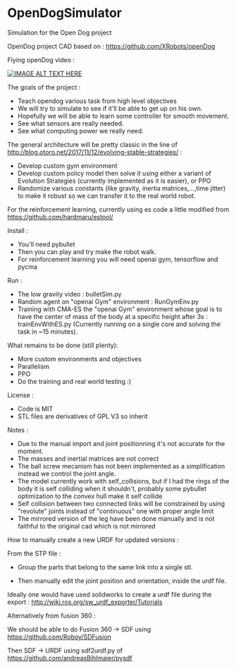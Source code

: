 # OpenDogSimulator
Simulation for the Open Dog project

OpenDog project CAD based on :
https://github.com/XRobots/openDog

Flying openDog video :

[![IMAGE ALT TEXT HERE](https://img.youtube.com/vi/ocgPrY2Uf6A/0.jpg)](https://www.youtube.com/watch?v=ocgPrY2Uf6A)

The goals of the project :
- Teach opendog various task from high level objectives
- We will try to simulate to see if it'll be able to get up on his own.
- Hopefully we will be able to learn some controller for smooth movement.
- See what sensors are really needed.
- See what computing power we really need.

The general architecture will be pretty classic in the line of http://blog.otoro.net/2017/11/12/evolving-stable-strategies/ :

- Develop custom gym environment
- Develop custom policy model then solve it using either a variant of Evolution Strategies (currently implemented as it is easier), or PPO
- Randomize various constants (like gravity, inertia matrices,...,time jitter) to make it robust so we can transfer it to the real world robot.

For the reinforcement learning, currently using es code a little modified from https://github.com/hardmaru/estool/ 

Install :

- You'll need pybullet
- Then you can play and try make the robot walk.
- For reinforcement learning you will need openai gym, tensorflow and pycma

Run :

- The low gravity video : bulletSim.py
- Random agent on "openai Gym" environment : RunGymEnv.py
- Training with CMA-ES the "openai Gym" environment whose goal is to have the center of mass of the body at a specific height after 3s : trainEnvWithES.py (Currently running on a single core and solving the task in ~15 minutes).

What remains to be done (still plenty):

- More custom environments and objectives
- Parallelism
- PPO
- Do the training and real world testing :)

License :

- Code is MIT
- STL files are derivatives of GPL V3 so inherit

Notes : 

- Due to the manual import and joint positionning it's not accurate for the moment.
- The masses and inertial matrices are not correct
- The ball screw mecanism has not been implemented as a simplification instead we control the joint angle.
- The model currently work with self_collisions, but if I had the rings of the body it is self colliding when it shouldn't, probably some pybullet optimization to the convex hull make it self collide
- Self collision between two connected links will be constrained by using "revolute" joints instead of "continuous" one with proper angle limit
- The mirrored version of the leg have been done manually and is not faithful to the original cad which is not mirrored


How to manually create a new URDF for updated versions : 


From the STP file : 


- Group the parts that belong to the same link into a single stl.

- Then manually edit the joint position and orientation, inside the urdf file.


Ideally one would have used solidworks to create a urdf file during the export :
http://wiki.ros.org/sw_urdf_exporter/Tutorials

Alternatively from fusion 360 :

We should be able to do Fusion 360 -> SDF using https://github.com/Roboy/SDFusion

Then SDF -> URDF using sdf2urdf.py of https://github.com/andreasBihlmaier/pysdf
